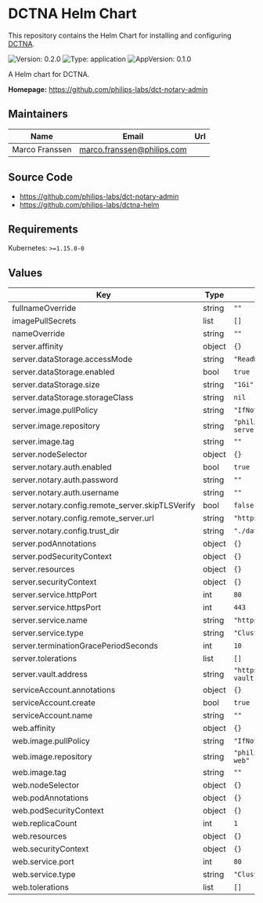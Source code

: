 # DCTNA Helm Chart

<!-- This README.md is generated. -->

This repository contains the Helm Chart for installing and configuring [DCTNA](https://github.com/philips-labs/dct-notary-admin).

![Version: 0.2.0](https://img.shields.io/badge/Version-0.2.0-informational?style=flat-square) ![Type: application](https://img.shields.io/badge/Type-application-informational?style=flat-square) ![AppVersion: 0.1.0](https://img.shields.io/badge/AppVersion-0.1.0-informational?style=flat-square)

A Helm chart for DCTNA.

**Homepage:** <https://github.com/philips-labs/dct-notary-admin>

## Maintainers

| Name | Email | Url |
| ---- | ------ | --- |
| Marco Franssen | marco.franssen@philips.com |  |

## Source Code

* <https://github.com/philips-labs/dct-notary-admin>
* <https://github.com/philips-labs/dctna-helm>

## Requirements

Kubernetes: `>=1.15.0-0`

## Values

| Key | Type | Default | Description |
|-----|------|---------|-------------|
| fullnameOverride | string | `""` |  |
| imagePullSecrets | list | `[]` |  |
| nameOverride | string | `""` |  |
| server.affinity | object | `{}` |  |
| server.dataStorage.accessMode | string | `"ReadWriteOnce"` |  |
| server.dataStorage.enabled | bool | `true` |  |
| server.dataStorage.size | string | `"1Gi"` |  |
| server.dataStorage.storageClass | string | `nil` |  |
| server.image.pullPolicy | string | `"IfNotPresent"` |  |
| server.image.repository | string | `"philipssoftware/dctna-server"` |  |
| server.image.tag | string | `""` |  |
| server.nodeSelector | object | `{}` |  |
| server.notary.auth.enabled | bool | `true` |  |
| server.notary.auth.password | string | `""` |  |
| server.notary.auth.username | string | `""` |  |
| server.notary.config.remote_server.skipTLSVerify | bool | `false` |  |
| server.notary.config.remote_server.url | string | `"https://notary.docker.io"` |  |
| server.notary.config.trust_dir | string | `"./data"` |  |
| server.podAnnotations | object | `{}` |  |
| server.podSecurityContext | object | `{}` |  |
| server.resources | object | `{}` |  |
| server.securityContext | object | `{}` |  |
| server.service.httpPort | int | `80` |  |
| server.service.httpsPort | int | `443` |  |
| server.service.name | string | `"https"` |  |
| server.service.type | string | `"ClusterIP"` |  |
| server.terminationGracePeriodSeconds | int | `10` |  |
| server.tolerations | list | `[]` |  |
| server.vault.address | string | `"https://vault.hashicorp-vault:8200"` |  |
| serviceAccount.annotations | object | `{}` |  |
| serviceAccount.create | bool | `true` |  |
| serviceAccount.name | string | `""` |  |
| web.affinity | object | `{}` |  |
| web.image.pullPolicy | string | `"IfNotPresent"` |  |
| web.image.repository | string | `"philipssoftware/dctna-web"` |  |
| web.image.tag | string | `""` |  |
| web.nodeSelector | object | `{}` |  |
| web.podAnnotations | object | `{}` |  |
| web.podSecurityContext | object | `{}` |  |
| web.replicaCount | int | `1` |  |
| web.resources | object | `{}` |  |
| web.securityContext | object | `{}` |  |
| web.service.port | int | `80` |  |
| web.service.type | string | `"ClusterIP"` |  |
| web.tolerations | list | `[]` |  |
